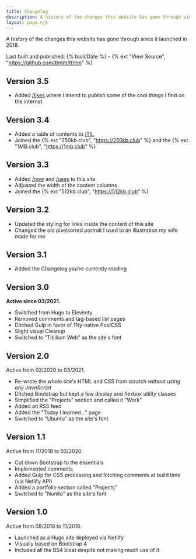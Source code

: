 ```yaml
---
title: Changelog
description: A history of the changes this website has gone through since it launched in 2018.
layout: page.njk
---
```


A history of the changes this website has gone through since it launched in 2018.

Last built and published: {% buildDate %} - {% ext "View Source", "https://github.com/ttntm/ttntm" %}

## Version 3.5

- Added [/likes](/likes) where I intend to publish some of the cool things I find on the internet

## Version 3.4

- Added a table of contents to [/TIL](/today-i-learned)
- Joined the {% ext "250kb.club", "https://250kb.club" %} and the {% ext "1MB.club", "https://1mb.club" %}

## Version 3.3

- Added [/now](/now) and [/uses](/uses) to this site
- Adjusted the width of the content columns
- Joined the {% ext "512kb.club", "https://512kb.club" %}

## Version 3.2

- Updated the styling for links inside the content of this site
- Changed the old pixelsorted portrait I used to an illustration my wife made for me

## Version 3.1

- Added the Changelog you're currently reading

## Version 3.0

**Active since 03/2021.**

- Switched from Hugo to Eleventy
- Removed comments and tag-based list pages
- Ditched Gulp in favor of 11ty-native PostCSS
- Slight visual Cleanup
- Switched to "Titillium Web" as the site's font

## Version 2.0

Active from 03/2020 to 03/2021.

- Re-wrote the whole site's HTML and CSS from scratch _without using any JavaScript_
- Ditched Bootstrap but kept a few display and flexbox utility classes
- Simplified the "Projects" section and called it "Work"
- Added an RSS feed
- Added the "Today I learned..." page
- Switched to "Ubuntu" as the site's font

## Version 1.1

Active from 11/2018 to 03/2020.

- Cut down Bootstrap to the essentials
- Implemented comments
- Added Gulp for CSS processing and fetching comments at build time (via Netlify API)
- Added a portfolio section called "Projects"
- Switched to "Nunito" as the site's font

## Version 1.0

Active from 08/2018 to 11/2018.

- Launched as a Hugo site deployed via Netlify
- Visually based on Bootstrap 4
- Included all the BS4 bloat despite not making much use of it

